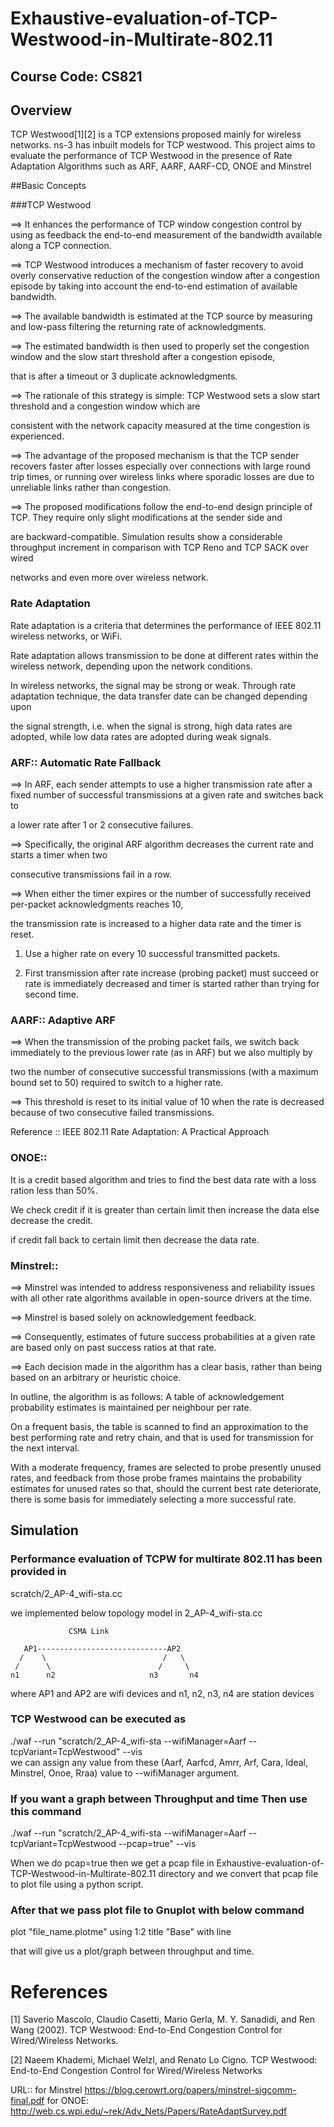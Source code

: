 # Exhaustive-evaluation-of-TCP-Westwood-in-Multirate-802.11

## Course Code: CS821

## Overview

TCP Westwood[1][2] is a TCP extensions proposed mainly for wireless networks. ns-3 has inbuilt models for TCP westwood. This project aims to evaluate the performance of TCP Westwood in the presence of Rate Adaptation Algorithms such as ARF, AARF, AARF-CD, ONOE and Minstrel

##Basic Concepts

###TCP Westwood
 
==> It enhances the performance of TCP window congestion control by using as feedback the end-to-end measurement of the bandwidth
available along a TCP connection.

==> TCP Westwood introduces a mechanism of faster recovery to avoid overly conservative reduction of the congestion window after a
congestion episode by taking into account the end-to-end estimation of available bandwidth. 

==> The available bandwidth is estimated at the TCP source by measuring and low-pass filtering the returning rate of acknowledgments. 

==> The estimated bandwidth is then used to properly set the congestion window and the slow start threshold after a congestion episode, 

that is after a timeout or 3 duplicate acknowledgments.

==> The rationale of this strategy is simple: TCP Westwood sets a slow start threshold and a congestion window which are

consistent with the network capacity measured at the time congestion is experienced.


==> The advantage of the proposed mechanism is that the TCP sender recovers faster after losses especially over connections with large round
trip times, or running over wireless links where sporadic losses are due to unreliable links rather than congestion. 


==> The proposed modifications follow the end-to-end design principle of TCP. They require only slight modifications at the sender side and 

are backward-compatible. Simulation results show a considerable throughput increment in comparison with TCP Reno and TCP SACK over wired 

networks and even more over wireless network.


### Rate Adaptation

Rate adaptation is a criteria that determines the performance of IEEE 802.11 wireless networks, or WiFi. 

Rate adaptation allows transmission to be done at different rates within the wireless network, depending upon the network conditions.

In wireless networks, the signal may be strong or weak. Through rate adaptation technique, the data transfer date can be changed depending upon

the signal strength, i.e. when the signal is strong, high data rates are adopted, while low data rates are adopted during weak signals.


### ARF:: Automatic Rate Fallback

==> In ARF, each sender attempts to use a higher transmission rate after a fixed number of successful transmissions at a given rate and switches back to

a lower rate after 1 or 2 consecutive failures. 


==> Specifically, the original ARF algorithm decreases the current rate and starts a timer when two 

consecutive transmissions fail in a row. 


==> When either the timer expires or the number of successfully received per-packet acknowledgments reaches 10, 

the transmission rate is increased to a higher data rate and the timer is reset.


1. Use a higher rate on every 10 successful transmitted packets.

2. First transmission after rate increase (probing packet) must succeed or rate is immediately decreased and timer is started rather than trying for
second time. 


### AARF:: Adaptive ARF

==> When the transmission of the probing packet fails, we switch back immediately to the previous lower rate (as in ARF) but we also multiply by 

two the number of consecutive successful transmissions (with a maximum bound set to 50) required to switch to a higher rate. 


==> This threshold is reset to its initial value of 10 when the rate is decreased because of two consecutive failed transmissions. 

Reference :: IEEE 802.11 Rate Adaptation: A Practical Approach


### ONOE::

It is a credit based algorithm and tries to find the best data rate with a loss ration less than 50%.

We check credit if it is greater than certain limit then increase the data else decrease the credit.

if credit fall back to certain limit then decrease the data rate.


### Minstrel::


==> Minstrel was intended to address responsiveness and reliability issues with all other rate algorithms available in open-source drivers at the time. 

==> Minstrel is based solely on acknowledgement feedback.

==> Consequently, estimates of future success probabilities at a given rate are based only on past success ratios at that rate.

==> Each decision made in the algorithm has a clear basis, rather than being based on an arbitrary or heuristic choice.

In outline, the algorithm is as follows: A table of acknowledgement
probability estimates is maintained per neighbour per rate. 

On a frequent basis, the table is scanned to find an approximation to the best performing rate and retry chain, and that is used
for transmission for the next interval.

With a moderate frequency, frames are selected to probe presently unused rates, and feedback from those probe frames maintains 
the probability estimates for unused rates so that, should the current best rate deteriorate, there is some basis for immediately selecting
a more successful rate.



## Simulation  

### Performance evaluation of TCPW for multirate 802.11 has been provided in  

scratch/2_AP-4_wifi-sta.cc

we implemented below topology model in 2_AP-4_wifi-sta.cc

                 CSMA Link   
   
       AP1-----------------------------AP2  
      /    \                          /   \                     
     /      \                        /     \                   
    n1      n2                     n3       n4     
   
 
 where AP1 and AP2 are wifi devices and n1, n2, n3, n4 are station devices

### TCP Westwood can be executed as
 
./waf --run "scratch/2_AP-4_wifi-sta --wifiManager=Aarf --tcpVariant=TcpWestwood" --vis     
we can assign any value from these (Aarf, Aarfcd, Amrr, Arf, Cara, Ideal, Minstrel, Onoe, Rraa) value to --wifiManager argument.

### If you want a graph between Throughput and time Then use this command  

./waf --run "scratch/2_AP-4_wifi-sta --wifiManager=Aarf --tcpVariant=TcpWestwood --pcap=true" --vis

When we do pcap=true then we get a pcap file in Exhaustive-evaluation-of-TCP-Westwood-in-Multirate-802.11 directory and we convert that pcap file to plot file using a python script.

### After that we pass plot file to Gnuplot with below command 

plot "file_name.plotme" using 1:2 title "Base" with line 

that will give us a plot/graph between throughput and time.


# References
[1] Saverio Mascolo, Claudio Casetti, Mario Gerla, M. Y. Sanadidi, and Ren Wang (2002). TCP Westwood: End-to-End Congestion Control for Wired/Wireless Networks.  

[2] Naeem Khademi, Michael Welzl, and Renato Lo Cigno. TCP Westwood: End-to-End Congestion Control for Wired/Wireless Networks  

URL::
for Minstrel
https://blog.cerowrt.org/papers/minstrel-sigcomm-final.pdf
for ONOE:
http://web.cs.wpi.edu/~rek/Adv_Nets/Papers/RateAdaptSurvey.pdf

